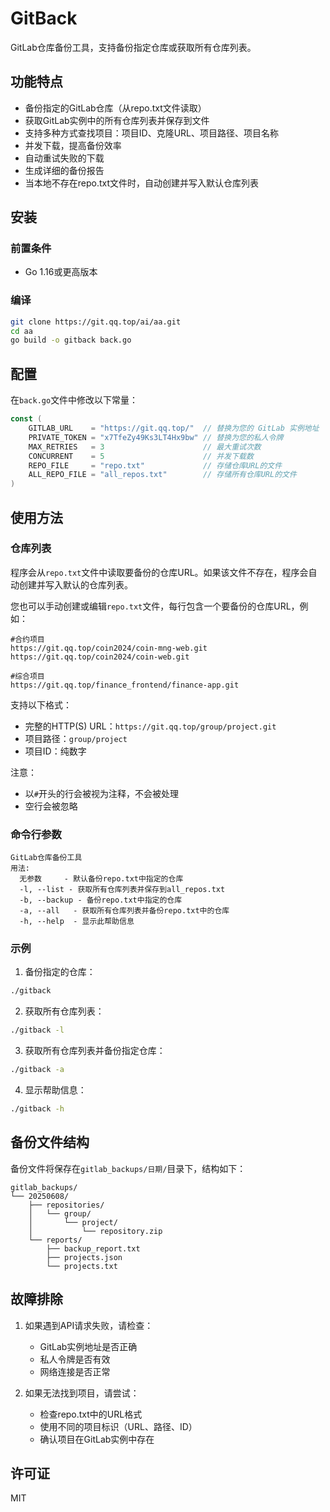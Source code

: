 # GitBack

GitLab仓库备份工具，支持备份指定仓库或获取所有仓库列表。

## 功能特点

- 备份指定的GitLab仓库（从repo.txt文件读取）
- 获取GitLab实例中的所有仓库列表并保存到文件
- 支持多种方式查找项目：项目ID、克隆URL、项目路径、项目名称
- 并发下载，提高备份效率
- 自动重试失败的下载
- 生成详细的备份报告
- 当本地不存在repo.txt文件时，自动创建并写入默认仓库列表

## 安装

### 前置条件

- Go 1.16或更高版本

### 编译

```bash
git clone https://git.qq.top/ai/aa.git
cd aa
go build -o gitback back.go
```

## 配置

在`back.go`文件中修改以下常量：

```go
const (
	GITLAB_URL    = "https://git.qq.top/"  // 替换为您的 GitLab 实例地址
	PRIVATE_TOKEN = "x7TfeZy49Ks3LT4Hx9bw" // 替换为您的私人令牌
	MAX_RETRIES   = 3                      // 最大重试次数
	CONCURRENT    = 5                      // 并发下载数
	REPO_FILE     = "repo.txt"             // 存储仓库URL的文件
	ALL_REPO_FILE = "all_repos.txt"        // 存储所有仓库URL的文件
)
```

## 使用方法

### 仓库列表

程序会从`repo.txt`文件中读取要备份的仓库URL。如果该文件不存在，程序会自动创建并写入默认的仓库列表。

您也可以手动创建或编辑`repo.txt`文件，每行包含一个要备份的仓库URL，例如：

```
#合约项目
https://git.qq.top/coin2024/coin-mng-web.git
https://git.qq.top/coin2024/coin-web.git

#综合项目
https://git.qq.top/finance_frontend/finance-app.git
```

支持以下格式：
- 完整的HTTP(S) URL：`https://git.qq.top/group/project.git`
- 项目路径：`group/project`
- 项目ID：纯数字

注意：
- 以`#`开头的行会被视为注释，不会被处理
- 空行会被忽略

### 命令行参数

```
GitLab仓库备份工具
用法:
  无参数     - 默认备份repo.txt中指定的仓库
  -l, --list - 获取所有仓库列表并保存到all_repos.txt
  -b, --backup - 备份repo.txt中指定的仓库
  -a, --all   - 获取所有仓库列表并备份repo.txt中的仓库
  -h, --help  - 显示此帮助信息
```

### 示例

1. 备份指定的仓库：

```bash
./gitback
```

2. 获取所有仓库列表：

```bash
./gitback -l
```

3. 获取所有仓库列表并备份指定仓库：

```bash
./gitback -a
```

4. 显示帮助信息：

```bash
./gitback -h
```

## 备份文件结构

备份文件将保存在`gitlab_backups/日期/`目录下，结构如下：

```
gitlab_backups/
└── 20250608/
    ├── repositories/
    │   └── group/
    │       └── project/
    │           └── repository.zip
    └── reports/
        ├── backup_report.txt
        ├── projects.json
        └── projects.txt
```

## 故障排除

1. 如果遇到API请求失败，请检查：
   - GitLab实例地址是否正确
   - 私人令牌是否有效
   - 网络连接是否正常

2. 如果无法找到项目，请尝试：
   - 检查repo.txt中的URL格式
   - 使用不同的项目标识（URL、路径、ID）
   - 确认项目在GitLab实例中存在

## 许可证

MIT
